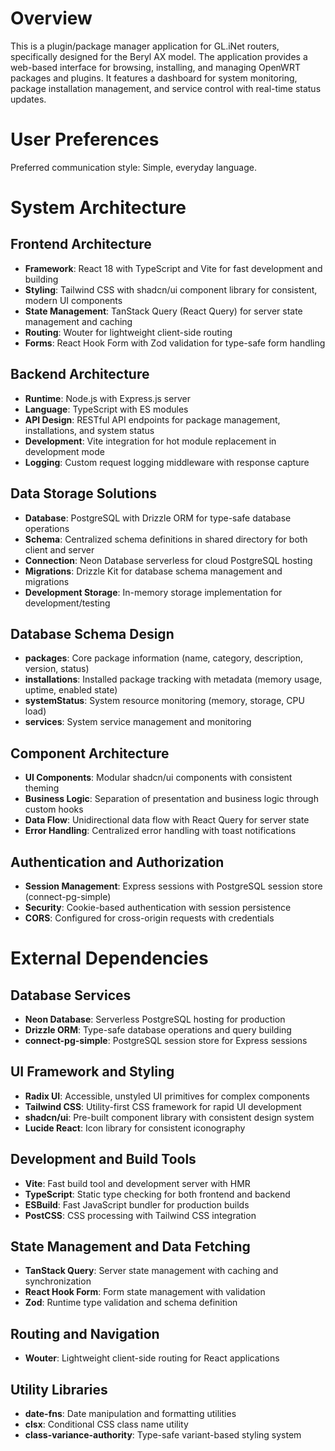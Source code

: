 # Overview

This is a plugin/package manager application for GL.iNet routers, specifically designed for the Beryl AX model. The application provides a web-based interface for browsing, installing, and managing OpenWRT packages and plugins. It features a dashboard for system monitoring, package installation management, and service control with real-time status updates.

# User Preferences

Preferred communication style: Simple, everyday language.

# System Architecture

## Frontend Architecture
- **Framework**: React 18 with TypeScript and Vite for fast development and building
- **Styling**: Tailwind CSS with shadcn/ui component library for consistent, modern UI components
- **State Management**: TanStack Query (React Query) for server state management and caching
- **Routing**: Wouter for lightweight client-side routing
- **Forms**: React Hook Form with Zod validation for type-safe form handling

## Backend Architecture
- **Runtime**: Node.js with Express.js server
- **Language**: TypeScript with ES modules
- **API Design**: RESTful API endpoints for package management, installations, and system status
- **Development**: Vite integration for hot module replacement in development mode
- **Logging**: Custom request logging middleware with response capture

## Data Storage Solutions
- **Database**: PostgreSQL with Drizzle ORM for type-safe database operations
- **Schema**: Centralized schema definitions in shared directory for both client and server
- **Connection**: Neon Database serverless for cloud PostgreSQL hosting
- **Migrations**: Drizzle Kit for database schema management and migrations
- **Development Storage**: In-memory storage implementation for development/testing

## Database Schema Design
- **packages**: Core package information (name, category, description, version, status)
- **installations**: Installed package tracking with metadata (memory usage, uptime, enabled state)
- **systemStatus**: System resource monitoring (memory, storage, CPU load)
- **services**: System service management and monitoring

## Component Architecture
- **UI Components**: Modular shadcn/ui components with consistent theming
- **Business Logic**: Separation of presentation and business logic through custom hooks
- **Data Flow**: Unidirectional data flow with React Query for server state
- **Error Handling**: Centralized error handling with toast notifications

## Authentication and Authorization
- **Session Management**: Express sessions with PostgreSQL session store (connect-pg-simple)
- **Security**: Cookie-based authentication with session persistence
- **CORS**: Configured for cross-origin requests with credentials

# External Dependencies

## Database Services
- **Neon Database**: Serverless PostgreSQL hosting for production
- **Drizzle ORM**: Type-safe database operations and query building
- **connect-pg-simple**: PostgreSQL session store for Express sessions

## UI Framework and Styling
- **Radix UI**: Accessible, unstyled UI primitives for complex components
- **Tailwind CSS**: Utility-first CSS framework for rapid UI development
- **shadcn/ui**: Pre-built component library with consistent design system
- **Lucide React**: Icon library for consistent iconography

## Development and Build Tools
- **Vite**: Fast build tool and development server with HMR
- **TypeScript**: Static type checking for both frontend and backend
- **ESBuild**: Fast JavaScript bundler for production builds
- **PostCSS**: CSS processing with Tailwind CSS integration

## State Management and Data Fetching
- **TanStack Query**: Server state management with caching and synchronization
- **React Hook Form**: Form state management with validation
- **Zod**: Runtime type validation and schema definition

## Routing and Navigation
- **Wouter**: Lightweight client-side routing for React applications

## Utility Libraries
- **date-fns**: Date manipulation and formatting utilities
- **clsx**: Conditional CSS class name utility
- **class-variance-authority**: Type-safe variant-based styling system